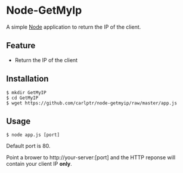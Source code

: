 # Node-GetMyIp
A simple [Node](http://nodejs.org) application to return the IP of the client.

## Feature

- Return the IP of the client

## Installation

	$ mkdir GetMyIP
	$ cd GetMyIP
	$ wget https://github.com/carlptr/node-getmyip/raw/master/app.js

## Usage

	$ node app.js [port]

Default port is 80.

Point a brower to http://your-server:[port] and the HTTP reponse will contain your client IP __only__.
